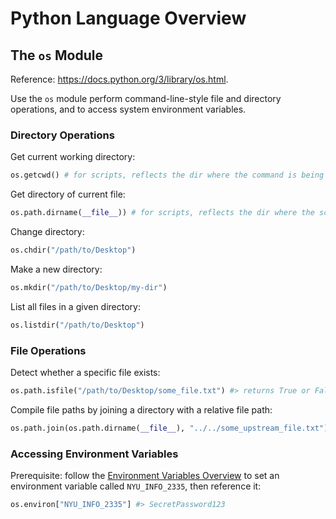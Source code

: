 # Python Language Overview

## The `os` Module

Reference: https://docs.python.org/3/library/os.html.

Use the `os` module perform command-line-style file and directory operations, and to access system environment variables.

### Directory Operations

Get current working directory:

```python
os.getcwd() # for scripts, reflects the dir where the command is being run
```

Get directory of current file:

```py
os.path.dirname(__file__)) # for scripts, reflects the dir where the script file exists
```

Change directory:

```py
os.chdir("/path/to/Desktop")
```

Make a new directory:

```py
os.mkdir("/path/to/Desktop/my-dir")
```

List all files in a given directory:

```python
os.listdir("/path/to/Desktop")
```


### File Operations

Detect whether a specific file exists:

```py
os.path.isfile("/path/to/Desktop/some_file.txt") #> returns True or False
```

Compile file paths by joining a directory with a relative file path:

```py
os.path.join(os.path.dirname(__file__), "../../some_upstream_file.txt")
```










### Accessing Environment Variables

Prerequisite: follow the [Environment Variables Overview](/notes/environment-variables/notes.md) to set an environment variable called `NYU_INFO_2335`, then reference it:

```python
os.environ["NYU_INFO_2335"] #> SecretPassword123
```
